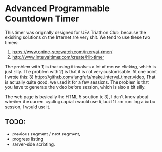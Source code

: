 #  Advanced Programmable Countdown Timer

This timer was originally designed for UEA Triathlon Club, because the
exisiting solutions on the Internet are very shit. We tend to use these two
timers:

1) https://www.online-stopwatch.com/interval-timer/
2) http://www.intervaltimer.com/create/hiit-timer

The problem with 1) is that using it involves a lot of mouse clicking,
which is just silly. The problem with 2) is that it is not very
customisable. At one point I wrote this:
3) https://github.com/fangfufu/make_interval_timer_video,
That is actually quite good, we used it for a few sessions. The problem is
that you have to generate the video before session, which is also a bit
silly.

The web page is basically the HTML 5 solution to 3), I don't know about
whether the current cycling captain would use it, but if I am running a
turbo session, I would use it.

## TODO:
- previous segment / next segment,
- progress listing
- server-side scripting.
